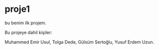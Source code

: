 # proje1
bu benim ilk projem.

Bu projeye dahil kişiler:

Muhammed Emir Usul,
Tolga Dede,
Gülsüm Sertoğlu,
Yusuf Erdem Uzun.
